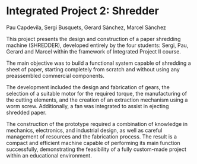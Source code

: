 # Integrated Project 2: Shredder
Pau Capdevila, Sergi Busquets, Gerard Sánchez, Marcel Sánchez

This project presents the design and construction of a paper shredding machine (SHREDDER), developed entirely by the four students: Sergi, Pau, Gerard and Marcel within the framework of Integrated Project II course.

The main objective was to build a functional system capable of shredding a sheet of paper, starting completely from scratch and without using any preassembled commercial components.

The development included the design and fabrication of gears, the selection of a suitable motor for the required torque, the manufacturing of the cutting elements, and the creation of an extraction mechanism using a worm screw. Additionally, a fan was integrated to assist in ejecting shredded paper.

The construction of the prototype required a combination of knowledge in mechanics, electronics, and industrial design, as well as careful management of resources and the fabrication process. The result is a compact and efficient machine capable of performing its main function successfully, demonstrating the feasibility of a fully custom-made project within an educational environment. 
